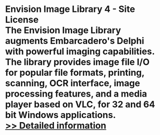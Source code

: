 # Envision Image Library 4 - Site License<br />The Envision Image Library augments Embarcadero's Delphi with powerful imaging capabilities. The library provides image file I/O for popular file formats, printing, scanning, OCR interface, image processing features, and a media player based on VLC, for 32 and 64 bit Windows applications.<br />[>> Detailed information](https://secure.shareit.com/shareit/product.html?productid=300870525&affiliateid=200057808)